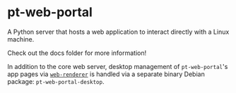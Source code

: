 # pt-web-portal

A Python server that hosts a web application to interact directly with a Linux machine.

Check out the docs folder for more information!

In addition to the core web server, desktop management of `pt-web-portal`'s app pages via [`web-renderer`](https://github.com/pi-top/web-renderer) is handled via a separate binary Debian package: `pt-web-portal-desktop`.
